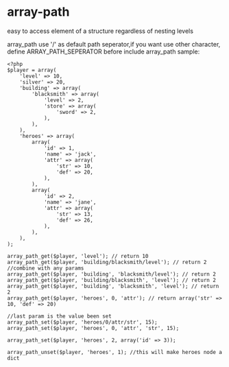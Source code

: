 array-path
==========

easy to access element of a structure regardless of nesting levels

array_path use '/' as default path seperator,if you want use other character,
define ARRAY_PATH_SEPERATOR before include array_path
sample:

    <?php
    $player = array(
        'level' => 10,
        'silver' => 20,
        'building' => array(
            'blacksmith' => array(
                'level' => 2,
                'store' => array(
                    'sword' => 2,
                ),
            ),
        ),
        'heroes' => array(
            array(
                'id' => 1,
                'name' => 'jack',
                'attr' => array(
                    'str' => 10,
                    'def' => 20,
                ),
            ),
            array(
                'id' => 2,
                'name' => 'jane',
                'attr' => array(
                    'str' => 13,
                    'def' => 26,
                ),
            ),
        ),
    );

    array_path_get($player, 'level'); // return 10
    array_path_get($player, 'building/blacksmith/level'); // return 2
    //combine with any params
    array_path_get($player, 'building', 'blacksmith/level'); // return 2
    array_path_get($player, 'building/blacksmith', 'level'); // return 2
    array_path_get($player, 'building', 'blacksmith', 'level'); // return 2
    array_path_get($player, 'heroes', 0, 'attr'); // return array('str' => 10, 'def' => 20)

    //last param is the value been set
    array_path_set($player, 'heroes/0/attr/str', 15);
    array_path_set($player, 'heroes', 0, 'attr', 'str', 15);

    array_path_set($player, 'heroes', 2, array('id' => 3));

    array_path_unset($player, 'heroes', 1); //this will make heroes node a dict